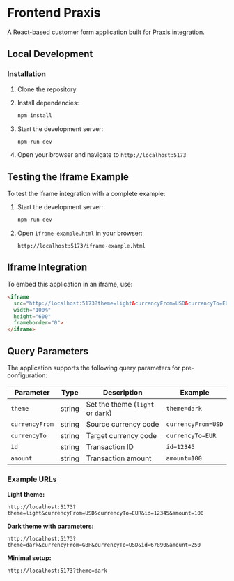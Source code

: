 # Frontend Praxis

A React-based customer form application built for Praxis integration.

## Local Development

### Installation

1. Clone the repository
2. Install dependencies:
   ```bash
   npm install
   ```

3. Start the development server:
   ```bash
   npm run dev
   ```

4. Open your browser and navigate to `http://localhost:5173`

## Testing the Iframe Example

To test the iframe integration with a complete example:

1. Start the development server:
   ```bash
   npm run dev
   ```

2. Open `iframe-example.html` in your browser:
   ```
   http://localhost:5173/iframe-example.html
   ```

## Iframe Integration

To embed this application in an iframe, use:

```html
<iframe 
  src="http://localhost:5173?theme=light&currencyFrom=USD&currencyTo=EUR&id=12345&amount=100"
  width="100%" 
  height="600"
  frameborder="0">
</iframe>
```

## Query Parameters

The application supports the following query parameters for pre-configuration:

| Parameter | Type | Description | Example |
|-----------|------|-------------|---------|
| `theme` | string | Set the theme (`light` or `dark`) | `theme=dark` |
| `currencyFrom` | string | Source currency code | `currencyFrom=USD` |
| `currencyTo` | string | Target currency code | `currencyTo=EUR` |
| `id` | string | Transaction ID | `id=12345` |
| `amount` | string | Transaction amount | `amount=100` |

### Example URLs

**Light theme:**
```
http://localhost:5173?theme=light&currencyFrom=USD&currencyTo=EUR&id=12345&amount=100
```

**Dark theme with parameters:**
```
http://localhost:5173?theme=dark&currencyFrom=GBP&currencyTo=USD&id=67890&amount=250
```

**Minimal setup:**
```
http://localhost:5173?theme=dark
```
